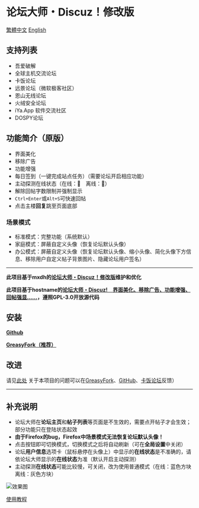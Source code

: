 # 论坛大师・Discuz！修改版

[繁體中文](https://github.com/wwwab123/Forum-Master-Discuz-/blob/master/%E8%87%AA%E8%BF%B0%E6%AA%94%E6%A1%88.md)
[English](https://github.com/wwwab123/Forum-Master-Discuz-/blob/master/README.md)

## 支持列表
- 吾爱破解
- 全球主机交流论坛
- 卡饭论坛
- 远景论坛（微软极客社区）
- 恩山无线论坛
- 火绒安全论坛
- iYa.App 软件交流社区
- DOSPY论坛

## 功能简介（原版）
- 界面美化
- 移除广告
- 功能增强
- 每日签到（一键完成站点任务）（需要论坛开启相应功能）
- 主动探测在线状态（在线：🌝　离线：🌚）
- 解除回帖字数限制并强制显示
- `Ctrl+Enter`或`Alt+S`可快速回帖
- 点击主楼**回复**跳至页面底部

### 场景模式
- 标准模式：完整功能（系统默认）
- 家庭模式：屏蔽自定义头像（恢复论坛默认头像）
- 办公模式：屏蔽自定义头像（恢复论坛默认头像、缩小头像、简化头像下方信息、移除用户自定义帖子背景图片、隐藏论坛用户签名）

---

**此项目基于mxdh的[论坛大师・Discuz！修改版](https://greasyfork.org/zh-CN/scripts/400489-forum-master-discuz-revision)维护和优化**

**此项目基于hostname的[论坛大师・Discuz!　界面美化、移除广告、功能增强、回帖强显……](https://greasyfork.org/zh-CN/scripts/400250-forum-master-discuz)，遵照GPL-3.0开放源代码**

## 安装
**[Github](https://github.com/wwwab123/Forum-Master-Discuz-)**

**[GreasyFork（推荐）](https://greasyfork.org/zh-CN/scripts/511737-forum-master-discuz-revision)**

## 改进
请见[此处](https://bbs.kafan.cn/thread-2274614-1-1.html)
关于本项目的问题可以在[GreasyFork](https://greasyfork.org/zh-CN/scripts/511737-forum-master-discuz/feedback)、[GitHub](https://github.com/wwwab123/Forum-Master-Discuz-/issues)、[卡饭论坛](https://bbs.kafan.cn/thread-2274614-1-1.html)反馈）

---

## 补充说明
- 论坛大师在**论坛主页**和**帖子列表**等页面是不生效的，需要点开帖子才会生效；部分功能只在登陆状态起效
- **由于Firefox的bug，Firefox中场景模式无法恢复论坛默认头像！**
- 点击按钮即可切换模式，切换模式之后将自动刷新（可在**全局设置**中关闭）
- 论坛**用户信息**选项卡（鼠标悬停在头像上）中显示的**在线状态**是不准确的，请依论坛大师显示的**在线状态**为准（默认开启主动探测）
- 主动探测**在线状态**可能比较慢，可关闭，改为使用普通模式（在线：蓝色方块 离线：灰色方块）

![效果图](https://i.loli.net/2020/04/15/zpPlQCsg83qSoGY.png)

[使用教程](https://bbs.kafan.cn/thread-2274614-1-1.html)
